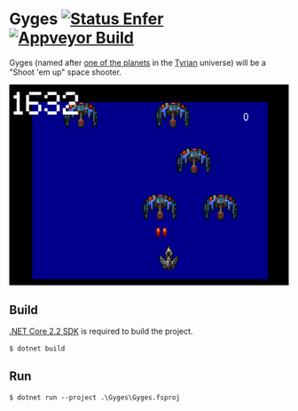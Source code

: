 # Gyges [![Status Enfer][status-enfer]][andivionian-status-classifier] [![Appveyor Build][badge-appveyor]][build-appveyor]

Gyges (named after [one of the planets][gyges] in the [Tyrian][tyrian]
universe) will be a "Shoot 'em up" space shooter.

![Gyges Demo][gyges-demo]

## Build

[.NET Core 2.2 SDK][netcore-sdk] is required to build the project.

```
$ dotnet build
```

## Run

```
$ dotnet run --project .\Gyges\Gyges.fsproj
```

[gyges]: https://www.youtube.com/watch?v=U2L7rcMN-Bw
[tyrian]: https://en.wikipedia.org/wiki/Tyrian_(video_game)
[netcore-sdk]: https://www.microsoft.com/net/download/core#/sdk

[build-appveyor]: https://ci.appveyor.com/project/gsomix/sitc-game-jam/branch/master
[badge-appveyor]: https://ci.appveyor.com/api/projects/status/bg86bnt2ccnrkah5?svg=true

[andivionian-status-classifier]: https://github.com/ForNeVeR/andivionian-status-classifier##status-enfer-
[status-enfer]: https://img.shields.io/badge/status-enfer-orange.svg

[gyges-demo]: gyges_demo.gif

